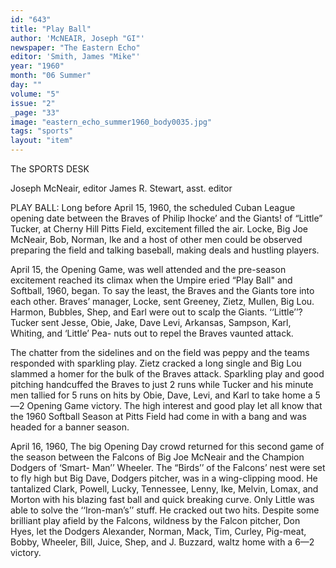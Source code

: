 ```yaml
---
id: "643"
title: "Play Ball"
author: 'McNEAIR, Joseph "GI"'
newspaper: "The Eastern Echo"
editor: 'Smith, James "Mike"'
year: "1960"
month: "06 Summer"
day: ""
volume: "5"
issue: "2"
_page: "33"
image: "eastern_echo_summer1960_body0035.jpg"
tags: "sports"
layout: "item"
---
```

The
SPORTS
DESK

Joseph McNeair, editor
James R. Stewart, asst. editor

PLAY BALL: Long before April 15, 1960, the scheduled
Cuban League opening date between the Braves of Philip
Ihocke’ and the Giants! of “Little” Tucker, at Cherny Hill
Pitts Field, excitement filled the air. Locke, Big Joe
McNeair, Bob, Norman, Ike and a host of other men could
be observed preparing the field and talking baseball, making
deals and hustling players.

April 15, the Opening Game, was well attended and the
pre-season excitement reached its climax when the Umpire
eried “Play Ball" and Softball, 1960, began. To say the
least, the Braves and the Giants tore into each other.
Braves’ manager, Locke, sent Greeney, Zietz, Mullen, Big
Lou. Harmon, Bubbles, Shep, and Earl were out to scalp
the Giants. ‘‘Little’’? Tucker sent Jesse, Obie, Jake, Dave
Levi, Arkansas, Sampson, Karl, Whiting, and ‘Little’ Pea-
nuts out to repel the Braves vaunted attack.

The chatter from the sidelines and on the field was
peppy and the teams responded with sparkling play. Zietz
cracked a long single and Big Lou slammed a homer for
the bulk of the Braves attack. Sparkling play and good
pitching handcuffed the Braves to just 2 runs while Tucker
and his minute men tallied for 5 runs on hits by Obie,
Dave, Levi, and Karl to take home a 5—2 Opening Game
victory. The high interest and good play let all know that
the 1960 Softball Season at Pitts Field had come in with a
bang and was headed for a banner season.

April 16, 1960, The big Opening Day crowd returned
for this second game of the season between the Falcons
of Big Joe McNeair and the Champion Dodgers of ‘Smart-
Man’’ Wheeler. The “Birds’’ of the Falcons’ nest were
set to fly high but Big Dave, Dodgers pitcher, was in a
wing-clipping mood. He tantalized Clark, Powell, Lucky,
Tennessee, Lenny, Ike, Melvin, Lomax, and Morton with
his blazing fast ball and quick breaking curve. Only Little
was able to solve the ‘‘Iron-man’s’’ stuff. He cracked out
two hits. Despite some brilliant play afield by the Falcons,
wildness by the Falcon pitcher, Don Hyes, let the Dodgers
Alexander, Norman, Mack, Tim, Curley, Pig-meat, Bobby,
Wheeler, Bill, Juice, Shep, and J. Buzzard, waltz home with
a 6—2 victory.
